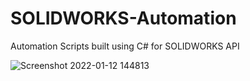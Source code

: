 # SOLIDWORKS-Automation
Automation Scripts built using C# for SOLIDWORKS API

![Screenshot 2022-01-12 144813](https://user-images.githubusercontent.com/75232089/149212252-da43a6eb-dec0-4dea-a7a6-d8e94dcf9dcf.png)
